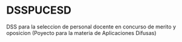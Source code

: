 # DSSPUCESD
DSS para la seleccion de personal docente en concurso de merito y oposicion
(Poyecto para la materia de Aplicaciones Difusas)
